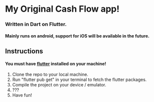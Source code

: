 # My Original Cash Flow app!
### Written in Dart on Flutter.
#### Mainly runs on android, support for iOS will be available in the future.

## Instructions

#### You must have [flutter](https://docs.flutter.dev/get-started/install) installed on your machine!

1. Clone the repo to your local machine.
2. Run "flutter pub get" in your terminal to fetch the flutter packages.
3. Compile the project on your device / emulator.
4. ???
5. Have fun!
